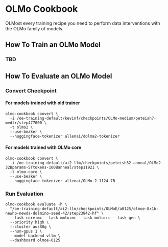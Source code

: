 # OLMo Cookbook

OLMost every training recipe you need to perform data interventions with the OLMo family of models.

## How To Train an OLMo Model

### TBD

## How To Evaluate an OLMo Model

### Convert Checkpoint

#### For models trained with old trainer

```shell
olmo-cookbook convert \
  -i /oe-training-default/kevinf/checkpoints/OLMo-medium/peteish7-medlr/step477000 \
  -t olmo2 \
  --use-beaker \
  --huggingface-tokenizer allenai/dolma2-tokenizer
```

#### For models trained with OLMo core

```shell
olmo-cookbook convert \
  -i /oe-training-default/ai2-llm/checkpoints/peteish32-anneal/OLMo2-32Bparams-5Ttokens-100Banneal/step11921 \
  -t olmo-core \
  --use-beaker \
  --huggingface-tokenizer allenai/OLMo-2-1124-7B
```

### Run Evaluation

```shell
olmo-cookbook evaluate -h \
  "/oe-training-default/ai2-llm/checkpoints/OLMoE/a0125/olmoe-8x1b-newhp-newds-dolmino-seed-42/step23842-hf" \
  --task core:mc --task mmlu:mc --task mmlu:rc --task gen \
  --priority high \
  --cluster aus80g \
  --num-gpus 1 \
  --model-backend vllm \
  --dashboard olmoe-0125
```
